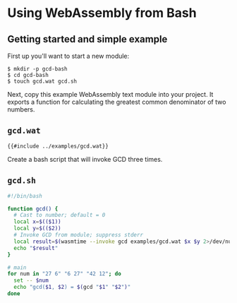 # Using WebAssembly from Bash

## Getting started and simple example

First up you'll want to start a new module:

```text
$ mkdir -p gcd-bash
$ cd gcd-bash
$ touch gcd.wat gcd.sh
```

Next, copy this example WebAssembly text module into your project. It exports a function for calculating the greatest common denominator of two numbers.

## `gcd.wat`

```wat
{{#include ../examples/gcd.wat}}
```

Create a bash script that will invoke GCD three times.

## `gcd.sh`

```bash
#!/bin/bash

function gcd() {
  # Cast to number; default = 0
  local x=$(($1))
  local y=$(($2))
  # Invoke GCD from module; suppress stderr
  local result=$(wasmtime --invoke gcd examples/gcd.wat $x $y 2>/dev/null)
  echo "$result"
}

# main
for num in "27 6" "6 27" "42 12"; do
  set -- $num
  echo "gcd($1, $2) = $(gcd "$1" "$2")"
done
```
